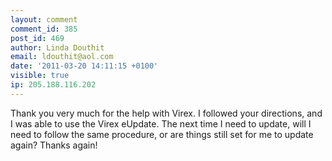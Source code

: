 ```yaml
---
layout: comment
comment_id: 385
post_id: 469
author: Linda Douthit
email: ldouthit@aol.com
date: '2011-03-20 14:11:15 +0100'
visible: true
ip: 205.188.116.202
---
```

Thank you very much for the help with Virex.  I followed your directions, and I was able to  use the Virex eUpdate.  The next time I need to update, will I need to follow the same procedure, or are things still set for me to update again?  Thanks again!
